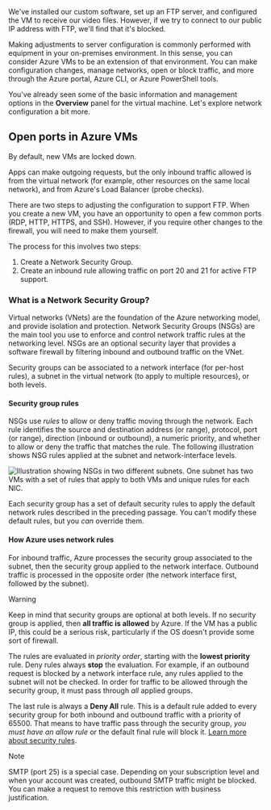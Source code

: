 We've installed our custom software, set up an FTP server, and configured the VM to receive our video files. However, if we try to connect to our public IP address with FTP, we'll find that it's blocked. 

Making adjustments to server configuration is commonly performed with equipment in your on-premises environment. In this sense, you can consider Azure VMs to be an extension of that environment. You can make configuration changes, manage networks, open or block traffic, and more through the Azure portal, Azure CLI, or Azure PowerShell tools.

You've already seen some of the basic information and management options in the **Overview** panel for the virtual machine. Let's explore network configuration a bit more.

## Open ports in Azure VMs

By default, new VMs are locked down.

Apps can make outgoing requests, but the only inbound traffic allowed is from the virtual network (for example, other resources on the same local network), and from Azure's Load Balancer (probe checks).

There are two steps to adjusting the configuration to support FTP. When you create a new VM, you have an opportunity to open a few common ports (RDP, HTTP, HTTPS, and SSH). However, if you require other changes to the firewall, you will need to make them yourself.

The process for this involves two steps:

1. Create a Network Security Group.
2. Create an inbound rule allowing traffic on port 20 and 21 for active FTP support.

### What is a Network Security Group?

Virtual networks (VNets) are the foundation of the Azure networking model, and provide isolation and protection. Network Security Groups (NSGs) are the main tool you use to enforce and control network traffic rules at the networking level. NSGs are an optional security layer that provides a software firewall by filtering inbound and outbound traffic on the VNet.

Security groups can be associated to a network interface (for per-host rules), a subnet in the virtual network (to apply to multiple resources), or both levels.

#### Security group rules

NSGs use *rules* to allow or deny traffic moving through the network. Each rule identifies the source and destination address (or range), protocol, port (or range), direction (inbound or outbound), a numeric priority, and whether to allow or deny the traffic that matches the rule. The following illustration shows NSG rules applied at the subnet and network-interface levels.

![Illustration showing NSGs in two different subnets. One subnet has two VMs with a set of rules that apply to both VMs and unique rules for each NIC.](../media/7-nsg-rules.png)

Each security group has a set of default security rules to apply the default network rules described in the preceding passage. You can't modify these default rules, but you *can* override them.

#### How Azure uses network rules

For inbound traffic, Azure processes the security group associated to the subnet, then the security group applied to the network interface. Outbound traffic is processed in the opposite order (the network interface first, followed by the subnet).

> [!WARNING]
> Keep in mind that security groups are optional at both levels. If no security group is applied, then **all traffic is allowed** by Azure. If the VM has a public IP, this could be a serious risk, particularly if the OS doesn't provide some sort of firewall.

The rules are evaluated in *priority order*, starting with the **lowest priority** rule. Deny rules always **stop** the evaluation. For example, if an outbound request is blocked by a network interface rule, any rules applied to the subnet will not be checked. In order for traffic to be allowed through the security group, it must pass through *all* applied groups.

The last rule is always a **Deny All** rule. This is a default rule added to every security group for both inbound and outbound traffic with a priority of 65500. That means to have traffic pass through the security group, *you must have an allow rule* or the default final rule will block it. [Learn more about security rules](/azure/virtual-network/network-security-groups-overview#security-rules).

> [!NOTE]
> SMTP (port 25) is a special case. Depending on your subscription level and when your account was created, outbound SMTP traffic might be blocked. You can make a request to remove this restriction with business justification.

